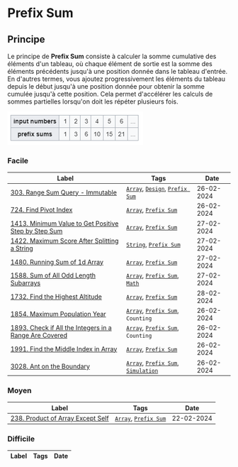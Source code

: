 # Prefix Sum

## Principe

Le principe de **Prefix Sum** consiste à calculer la somme cumulative des éléments d'un tableau, où chaque élément de sortie est la somme des éléments précédents jusqu'à une position donnée dans le tableau d'entrée. En d'autres termes, vous ajoutez progressivement les éléments du tableau depuis le début jusqu'à une position donnée pour obtenir la somme cumulée jusqu'à cette position. Cela permet d'accélérer les calculs de sommes partielles lorsqu'on doit les répéter plusieurs fois.

<img src="../imgs/skills/prefix_sum-1.png"/>

### Facile

| Label                                                                                                                                    | Tags                                                                                    | Date       |
| ---------------------------------------------------------------------------------------------------------------------------------------- | --------------------------------------------------------------------------------------- | ---------- |
| [303. Range Sum Query - Immutable](../0303.%20Range%20Sum%20Query%20-%20Immutable/)                                                      | [`Array`](./array.md), [`Design`](./design.md), [`Prefix Sum`](./prefix_sum.md)         | 26-02-2024 |
| [724. Find Pivot Index](../0724.%20Find%20Pivot%20Index/)                                                                                | [`Array`](./array.md), [`Prefix Sum`](./prefix_sum.md)                                  | 26-02-2024 |
| [1413. Minimum Value to Get Positive Step by Step Sum](../1413.%20Minimum%20Value%20to%20Get%20Positive%20Step%20by%20Step%20Sum/)       | [`Array`](./array.md), [`Prefix Sum`](./prefix_sum.md)                                  | 27-02-2024 |
| [1422. Maximum Score After Splitting a String](../1422.%20Maximum%20Score%20After%20Splitting%20a%20String/)                             | [`String`](./string.md), [`Prefix Sum`](./prefix_sum.md)                                | 27-02-2024 |
| [1480. Running Sum of 1d Array](../1480.%20Running%20Sum%20of%201d%20Array/)                                                             | [`Array`](./array.md), [`Prefix Sum`](./prefix_sum.md)                                  | 27-02-2024 |
| [1588. Sum of All Odd Length Subarrays](../1588.%20Sum%20of%20All%20Odd%20Length%20Subarrays/)                                           | [`Array`](./array.md), [`Prefix Sum`](./prefix_sum.md), [`Math`](./math.md)             | 27-02-2024 |
| [1732. Find the Highest Altitude](../1732.%20Find%20the%20Highest%20Altitude/)                                                           | [`Array`](./array.md), [`Prefix Sum`](./prefix_sum.md)                                  | 28-02-2024 |
| [1854. Maximum Population Year](../1854.%20Maximum%20Population%20Year/)                                                                 | [`Array`](./array.md), [`Prefix Sum`](./prefix_sum.md), `Counting`                      | 26-02-2024 |
| [1893. Check if All the Integers in a Range Are Covered](../1893.%20Check%20if%20All%20the%20Integers%20in%20a%20Range%20Are%20Covered/) | [`Array`](./array.md), [`Prefix Sum`](./prefix_sum.md), `Counting`                      | 26-02-2024 |
| [1991. Find the Middle Index in Array](../1991.%20Find%20the%20Middle%20Index%20in%20Array/)                                             | [`Array`](./array.md), [`Prefix Sum`](./prefix_sum.md)                                  | 26-02-2024 |
| [3028. Ant on the Boundary](../3028.%20Ant%20on%20the%20Boundary/)                                                                       | [`Array`](./array.md), [`Prefix Sum`](./prefix_sum.md), [`Simulation`](./simulation.md) | 26-02-2024 |

### Moyen

| Label                                                                                 | Tags                                                   | Date       |
| ------------------------------------------------------------------------------------- | ------------------------------------------------------ | ---------- |
| [238. Product of Array Except Self](../0238.%20Product%20of%20Array%20Except%20Self/) | [`Array`](./array.md), [`Prefix Sum`](./prefix_sum.md) | 22-02-2024 |

### Difficile

| Label | Tags | Date |
| ----- | ---- | ---- |
